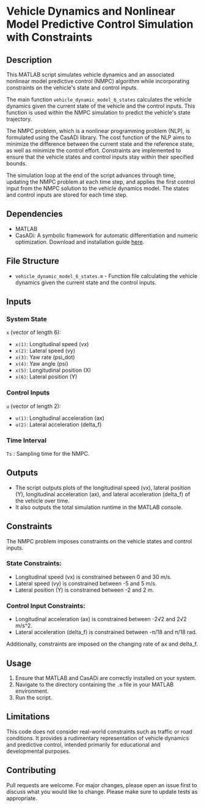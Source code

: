 # Vehicle Dynamics and Nonlinear Model Predictive Control Simulation with Constraints

## Description

This MATLAB script simulates vehicle dynamics and an associated nonlinear model predictive control (NMPC) algorithm while incorporating constraints on the vehicle's state and control inputs. 

The main function `vehicle_dynamic_model_6_states` calculates the vehicle dynamics given the current state of the vehicle and the control inputs. This function is used within the NMPC simulation to predict the vehicle's state trajectory.

The NMPC problem, which is a nonlinear programming problem (NLP), is formulated using the CasADi library. The cost function of the NLP aims to minimize the difference between the current state and the reference state, as well as minimize the control effort. Constraints are implemented to ensure that the vehicle states and control inputs stay within their specified bounds. 

The simulation loop at the end of the script advances through time, updating the NMPC problem at each time step, and applies the first control input from the NMPC solution to the vehicle dynamics model. The states and control inputs are stored for each time step.

## Dependencies

- MATLAB
- CasADi: A symbolic framework for automatic differentiation and numeric optimization. Download and installation guide [here](https://web.casadi.org/).

## File Structure
- `vehicle_dynamic_model_6_states.m` - Function file calculating the vehicle dynamics given the current state and the control inputs.

## Inputs

### System State
`x` (vector of length 6): 
- `x(1)`: Longitudinal speed (vx)
- `x(2)`: Lateral speed (vy)
- `x(3)`: Yaw rate (psi_dot)
- `x(4)`: Yaw angle (psi)
- `x(5)`: Longitudinal position (X)
- `x(6)`: Lateral position (Y)

### Control Inputs
`u` (vector of length 2): 
- `u(1)`: Longitudinal acceleration (ax)
- `u(2)`: Lateral acceleration (delta_f)

### Time Interval
`Ts` : Sampling time for the NMPC.

## Outputs

- The script outputs plots of the longitudinal speed (vx), lateral position (Y), longitudinal acceleration (ax), and lateral acceleration (delta_f) of the vehicle over time.
- It also outputs the total simulation runtime in the MATLAB console.

## Constraints

The NMPC problem imposes constraints on the vehicle states and control inputs. 

### State Constraints:
- Longitudinal speed (vx) is constrained between 0 and 30 m/s.
- Lateral speed (vy) is constrained between -5 and 5 m/s.
- Lateral position (Y) is constrained between -2 and 2 m.

### Control Input Constraints:
- Longitudinal acceleration (ax) is constrained between -2√2 and 2√2 m/s^2.
- Lateral acceleration (delta_f) is constrained between -π/18 and π/18 rad.

Additionally, constraints are imposed on the changing rate of ax and delta_f.

## Usage
1. Ensure that MATLAB and CasADi are correctly installed on your system.
2. Navigate to the directory containing the `.m` file in your MATLAB environment.
3. Run the script.

## Limitations
This code does not consider real-world constraints such as traffic or road conditions. It provides a rudimentary representation of vehicle dynamics and predictive control, intended primarily for educational and developmental purposes.

## Contributing
Pull requests are welcome. For major changes, please open an issue first to discuss what you would like to change. Please make sure to update tests as appropriate.
